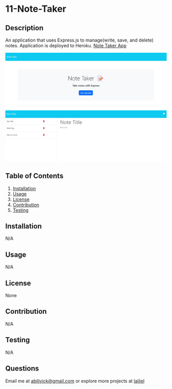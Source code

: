 # 11-Note-Taker

## Description

An application that uses Express.js to manage(write, save, and delete) notes. Application is deployed to Heroku.
[Note Taker App](https://note-taker6876.herokuapp.com/)

![SCREENSHOT1](./Assets/Images/Screenshot_1.jpg)
![SCREENSHOT2](./Assets/Images/Screenshot_2.jpg)

## Table of Contents

1. [Installation](#installation)
2. [Usage](#usage)
3. [License](#license)
4. [Contribution](#contribution)
5. [Testing](#testing)

## Installation

N/A

## Usage

N/A

## License

None

## Contribution

N/A

## Testing

N/A

## Questions

Email me at [abilivick@gmail.com](mailto:abilivick@gmail.com) or explore more projects at [lailiel](https://www.github.com/lailiel)
